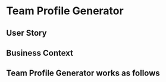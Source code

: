 # Team Profile Generator

## User Story

## Business Context

## Team Profile Generator works as follows

<!-- * Refer to GIF below for an app demo.

 insert GIF demonstrating the app functionality -->

<!-- * Example of team profile as a PDF

 insert PDF of GitHub profile -->

<!-- * Try it our at: https://fguzmanrs.github.io/14-teamProfileGenerator/ -->

<!-- ## Future version to include: 

  a working app :/ -->